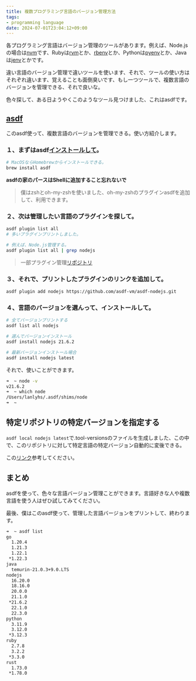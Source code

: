 ```yaml
---
title: 複数プログラミング言語のバージョン管理方法
tags:
- programming language
date: 2024-07-01T23:04:12+09:00
---
```


各プログラミング言語はバージョン管理のツールがあります。例えば、Node.jsの場合は[nvm](https://github.com/nvm-sh/nvm)です、Rubyは[rvm](https://github.com/rvm/rvm)とか、[rbenv](https://github.com/rbenv/rbenv)とか、Pythonは[pyenv](https://github.com/pyenv/pyenv)とか、Javaは[jenv](https://github.com/jenv/jenv)とかです。

違い言語のバージョン管理で違いツールを使います、それで、ツールの使い方はそれぞれ違います、覚えることも面倒臭いです、もし一つツールで、複数言語のバージョンを管理できる、それで良いな。

色々探して、ある日ようやくこのようなツール見つけました、これはasdfです。

## [asdf](https://asdf-vm.com/)

このasdf使って、複数言語のバージョンを管理できる。使い方紹介します。

### １、まずはasdf[インストールして](https://asdf-vm.com/guide/getting-started.html)。

```sh
# MacOSならHomebrewからインストールできる。
brew install asdf
```

**asdfの家のパースはShellに追加すること忘れないで**

> 僕はzshとoh-my-zshを使いました、oh-my-zshのプラグインasdfを追加して、利用できます。

### ２、次は管理したい言語のプラグインを探して。

```sh
asdf plugin list all
# 多いプラグインプリントしました。

# 例えば、Node.js管理する。
asdf plugin list all | grep nodejs
```

> 一部プラグイン管理[リポジトリ](https://github.com/asdf-community/)

### ３、それで、プリントしたプラグインのリンクを追加して。

```sh
asdf plugin add nodejs https://github.com/asdf-vm/asdf-nodejs.git
```

### ４、言語のバージョンを選んって、インストールして。

```sh
# 全てバージョンプリントする
asdf list all nodejs

# 選んでバージョンインストール
asdf install nodejs 21.6.2

# 最新バージョンインストール場合
asdf install nodejs latest
```

それで、使いことができます。

```sh
➜  ~ node -v
v21.6.2
➜  ~ which node
/Users/lanlyhs/.asdf/shims/node
➜  ~
```

## 特定リポジトリの特定バージョンを指定する

`asdf local nodejs latest`で.tool-versionsのファイルを生成しました、この中で、このリポジトリに対して特定言語の特定バージョン自動的に変後できる。

この[リンク](https://asdf-vm.com/guide/getting-started.html#local)参考してください。

## まとめ

asdfを使って、色々な言語バージョン管理ことができます。言語好きな人や複数言語を使う人はぜひ試してみてください。

最後、僕はこのasdf使って、管理した言語バージョンをプリントして、終わります。

```sh
➜  ~ asdf list
go
  1.20.4
  1.21.3
  1.22.1
 *1.22.3
java
  temurin-21.0.3+9.0.LTS
nodejs
  16.20.0
  18.16.0
  20.0.0
  21.1.0
 *21.6.2
  22.1.0
  22.3.0
python
  3.11.9
  3.12.0
 *3.12.3
ruby
  2.7.8
  3.2.2
 *3.3.0
rust
  1.73.0
 *1.78.0
```
